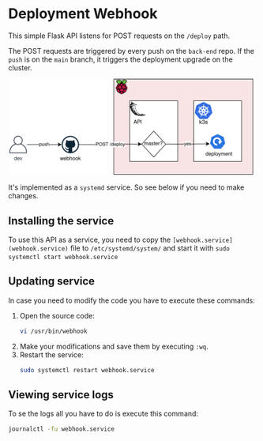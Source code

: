 # Deployment Webhook
This simple Flask API listens for POST requests on the `/deploy` path.

The POST requests are triggered by every push on the `back-end` repo. If the `push` is on the `main` branch, it triggers the deployment upgrade on the cluster. 

<p align="center">
<img src="imgs/diagram.png" width="500" alt="diagram">
</p>

It's implemented as a `systemd` service. So see below if you need to make changes.

## Installing the service

To use this API as a service, you need to copy the `[webhook.service](webhook.service)` file to `/etc/systemd/system/` and start it with `sudo systemctl start webhook.service`

## Updating service

In case you need to modify the code you have to execute these commands:

1. Open the source code:
   ```bash
   vi /usr/bin/webhook
   ```
2. Make your modifications and save them by executing `:wq`.
3. Restart the service:
   ```bash
   sudo systemctl restart webhook.service
   ```

## Viewing service logs

To se the logs all you have to do is execute this command:

```bash
journalctl -fu webhook.service
```